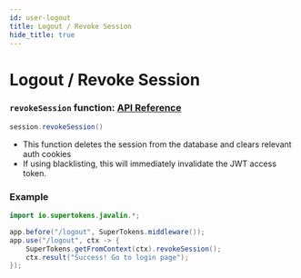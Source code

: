```yaml
---
id: user-logout
title: Logout / Revoke Session
hide_title: true
---
```


# Logout / Revoke Session

### `revokeSession` function: [API Reference](../api-reference/session-object/revoke-session)
```java
session.revokeSession()
```
- This function deletes the session from the database and clears relevant auth cookies
- If using blacklisting, this will immediately invalidate the JWT access token.

<div class="divider"></div>

### Example
```java
import io.supertokens.javalin.*;

app.before("/logout", SuperTokens.middleware());
app.use("/logout", ctx -> {
    SuperTokens.getFromContext(ctx).revokeSession();
    ctx.result("Success! Go to login page");
});
```